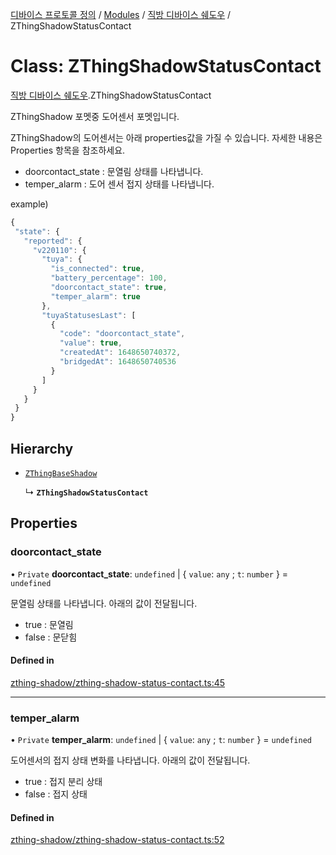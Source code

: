 [디바이스 프로토콜 정의](../README.md) / [Modules](../modules.md) / [직방 디바이스 쉐도우](../modules/__________.md) / ZThingShadowStatusContact

# Class: ZThingShadowStatusContact

[직방 디바이스 쉐도우](../modules/__________.md).ZThingShadowStatusContact

ZThingShadow 포멧중 도어센서 포멧입니다.

ZThingShadow의 도어센서는 아래 properties값을 가질 수 있습니다.  자세한 내용은 Properties 항목을 참조하세요.

* doorcontact_state : 문열림 상태를 나타냅니다.
* temper_alarm : 도어 센서 접지 상태를 나타냅니다.

example)
 ```typescript
{
  "state": {
    "reported": {
      "v220110": {
        "tuya": {
          "is_connected": true,
          "battery_percentage": 100,
          "doorcontact_state": true,
          "temper_alarm": true
        },
        "tuyaStatusesLast": [
          {
            "code": "doorcontact_state",
            "value": true,
            "createdAt": 1648650740372,
            "bridgedAt": 1648650740536
          }
        ]
      }
    }
  }
}
```

## Hierarchy

- [`ZThingBaseShadow`](_________.ZThingBaseShadow.md)

  ↳ **`ZThingShadowStatusContact`**

## Properties

### doorcontact\_state

• `Private` **doorcontact\_state**: `undefined` \| { `value`: `any` ; `t`: `number`  } = `undefined`

문열림 상태를 나타냅니다. 아래의 값이 전달됩니다.
* true : 문열림
* false : 문닫힘

#### Defined in

[zthing-shadow/zthing-shadow-status-contact.ts:45](https://github.com/zigbang/iot/blob/43523cfa/packages/ziot-bridge/tuya/zthing-message-converter/lib/messages/zthing-shadow/zthing-shadow-status-contact.ts#L45)

___

### temper\_alarm

• `Private` **temper\_alarm**: `undefined` \| { `value`: `any` ; `t`: `number`  } = `undefined`

도어센서의 접지 상태 변화를 나타냅니다. 아래의 값이 전달됩니다.
* true : 접지 분리 상태
* false : 접지 상태

#### Defined in

[zthing-shadow/zthing-shadow-status-contact.ts:52](https://github.com/zigbang/iot/blob/43523cfa/packages/ziot-bridge/tuya/zthing-message-converter/lib/messages/zthing-shadow/zthing-shadow-status-contact.ts#L52)
